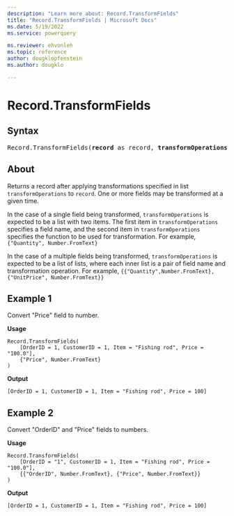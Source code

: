 ```yaml
---
description: "Learn more about: Record.TransformFields"
title: "Record.TransformFields | Microsoft Docs"
ms.date: 5/19/2022
ms.service: powerquery

ms.reviewer: ehvonleh
ms.topic: reference
author: dougklopfenstein
ms.author: dougklo

---
```

# Record.TransformFields

## Syntax

<pre>
Record.TransformFields(<b>record</b> as record, <b>transformOperations</b> as list, optional <b>missingField</b> as nullable number) as record
</pre>

## About

Returns a record after applying transformations specified in list `transformOperations` to `record`. One or more fields may be transformed at a given time.

In the case of a single field being transformed, `transformOperations` is expected to be a list with two items. The first item in `transformOperations` specifies a field name, and the second item in `transformOperations` specifies the function to be used for transformation. For example, `{"Quantity", Number.FromText}`

In the case of a multiple fields being transformed, `transformOperations` is expected to be a list of lists, where each inner list is a pair of field name and transformation operation. For example, `{{"Quantity",Number.FromText},{"UnitPrice", Number.FromText}}`

## Example 1

Convert "Price" field to number.

**Usage**

```powerquery-m
Record.TransformFields(
    [OrderID = 1, CustomerID = 1, Item = "Fishing rod", Price = "100.0"],
    {"Price", Number.FromText}
)
```

**Output**

`[OrderID = 1, CustomerID = 1, Item = "Fishing rod", Price = 100]`

## Example 2

Convert "OrderID" and "Price" fields to numbers.

**Usage**

```powerquery-m
Record.TransformFields(
    [OrderID = "1", CustomerID = 1, Item = "Fishing rod", Price = "100.0"],
    {{"OrderID", Number.FromText}, {"Price", Number.FromText}}
)
```

**Output**

`[OrderID = 1, CustomerID = 1, Item = "Fishing rod", Price = 100]`
